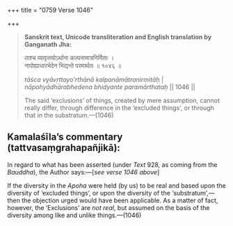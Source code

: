+++
title = "0759 Verse 1046"

+++
> **Sanskrit text, Unicode transliteration and English translation by Ganganath Jha:** 
>
> ताश्च व्यावृत्तयोऽर्थाना कल्पनामात्रनिर्मिताः ।  
> नापोह्याधारभेदेन भिद्यन्ते परमार्थतः ॥ १०४६ ॥ 
>
> *tāśca vyāvṛttayo'rthānā kalpanāmātranirmitāḥ* \|  
> *nāpohyādhārabhedena bhidyante paramārthataḥ* \|\| 1046 \|\| 
>
> The said ‘exclusions’ of things, created by mere assumption, cannot really differ, through difference in the ‘excluded things’, or through that in the substratum.—(1046)



## Kamalaśīla’s commentary (tattvasaṃgrahapañjikā):

In regard to what has been asserted (under *Text* 928, as coming from the *Bauddha*), the Author says:—[*see verse 1046 above*]

If the diversity in the *Apoha* were held (by us) to be real and based upon the diversity of ‘excluded things’, or upon the diversity of the ‘substratum’,—then the objection urged would have been applicable. As a matter of fact, however, the ‘Exclusions’ are *not real*, but assumed on the basis of the diversity among like and unlike things.—(1046)


